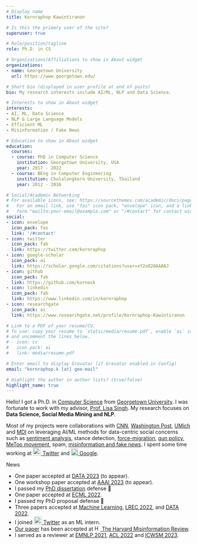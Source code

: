 ```yaml
---
# Display name
title: Kornraphop Kawintiranon

# Is this the primary user of the site?
superuser: true

# Role/position/tagline
role: Ph.D. in CS

# Organizations/Affiliations to show in About widget
organizations:
- name: Georgetown University
  url: https://www.georgetown.edu/

# Short bio (displayed in user profile at end of posts)
bio: My research interests include AI/ML, NLP and Data Science.

# Interests to show in About widget
interests:
- AI, ML, Data Science
- NLP & Large Language Models
- Efficient ML
- Misinformation / Fake News

# Education to show in About widget
education:
  courses:
  - course: PhD in Computer Science
    institution: Georgetown University, USA
    year: 2017 - 2022
  - course: BEng in Computer Engineering
    institution: Chulalongkorn University, Thailand
    year: 2012 - 2016

# Social/Academic Networking
# For available icons, see: https://sourcethemes.com/academic/docs/page-builder/#icons
#   For an email link, use "fas" icon pack, "envelope" icon, and a link in the
#   form "mailto:your-email@example.com" or "/#contact" for contact widget.
social:
- icon: envelope
  icon_pack: fas
  link: '/#contact'
- icon: twitter
  icon_pack: fab
  link: https://twitter.com/kornraphop
- icon: google-scholar
  icon_pack: ai
  link: https://scholar.google.com/citations?user=xY2oO2QAAAAJ
- icon: github
  icon_pack: fab
  link: https://github.com/kornosk
- icon: linkedin
  icon_pack: fab
  link: https://www.linkedin.com/in/kornraphop
- icon: researchgate
  icon_pack: ai
  link: https://www.researchgate.net/profile/Kornraphop-Kawintiranon

# Link to a PDF of your resume/CV.
# To use: copy your resume to `static/media/resume.pdf`, enable `ai` icons in `params.toml`, 
# and uncomment the lines below.
# - icon: cv
#   icon_pack: ai
#   link: media/resume.pdf

# Enter email to display Gravatar (if Gravatar enabled in Config)
email: "kornraphop.k [at] gee-mail"

# Highlight the author in author lists? (true/false)
highlight_name: true
---
```


Hello! I got a Ph.D. in <a href="https://cs.georgetown.edu" title="Department of Computer Science – Georgetown University" target="_blank">Computer Science</a> from <a href="https://www.georgetown.edu" title="Georgetown University" target="_blank">Georgetown University</a>. I was fortunate to work with my advisor, <a href="http://people.cs.georgetown.edu/~singh" title="Prof. Lisa Singh" target="_blank">Prof. Lisa Singh</a>. My research focuses on **Data Science, Social Media Mining and NLP**.

Most of my projects were collaborations with <a href="https://www.cnn.com" target="_blank">CNN</a>, <a href="https://www.washingtonpost.com" target="_blank">Washington Post</a>, <a href="https://www.si.umich.edu/" target="_blank">UMich</a> and <a href="https://mccourt.georgetown.edu/research/the-massive-data-institute/" target="_blank">MDI</a> on leveraging AI/ML methods for data-centric social concerns such as <a href="https://s3mc.org/political-communication/election-2020-project/sentiment-analyses/" target="_blank">sentiment analysis</a>, stance detection, <a href="http://forcedmigration.cs.georgetown.edu/index.html" target="_blank">force-migration</a>, <a href="http://gunresearch.georgetown.domains/" target="_blank">gun policy</a>, <a href="https://metoo.georgetown.domains/" target="_blank">MeToo movement</a>, spam, <a href="https://s3mc.org/misinformation/">misinformation and fake news</a>. I spent some time working at <a href="https://about.twitter.com"  target="_blank"><img src="img/twitter-logo.png" title="Twitter" style="width:22px; margin:0px; display: inline; vertical-align: -7%;"/> Twitter</a> and <a href="https://research.google/teams/cloud-ai/" target="_blank"><img src="img/google-logo.svg" title="Google" style="width:19px; margin:0px; display: inline; vertical-align: -7%;"/> Google</a>.

<!--{{< icon name="download" pack="fas" >}} Download my {{< staticref "media/demo_resume.pdf" "newtab" >}}resumé{{< /staticref >}}.-->

<div class="section-subheading">News</div>
<ul class="ul-interests" style="height: 185px; overflow-y: scroll;">
  <li>One paper accepted at <a href="https://data.scitevents.org/Home.aspx" target="_blank">DATA 2023</a> (to appear).</li>
  <li>One workshop paper accepted at <a href="https://aaai.org/Conferences/AAAI-23/" target="_blank">AAAI 2023</a> (to appear).</li>
  <li>I passed my <a href="/publication/2022-thesis" target="_blank">PhD dissertation</a> defense 🎉</li>
  <li>One paper accepted at <a href="/publication/2022-ecml" target="_blank">ECML 2022</a>.</li>
  <li>I passed my PhD proposal defense 🎉</li>
  <li>Three papers accepted at <a href="/publication/2022-mlj" target="_blank">Machine Learning</a>, <a href="/publication/2022-lrec" target="_blank">LREC 2022</a>, and <a href="/publication/2022-DATA" target="_blank">DATA 2022</a>.</li>
  <li>I joined <a href="https://about.twitter.com"  target="_blank"><img src="img/twitter-logo.png" title="Twitter" style="width:22px; margin:0px; display: inline; vertical-align: -7%;"/> Twitter</a> as an ML intern.</li>
  <li><a href="https://doi.org/10.37016/mr-2020-84" target="_blank">Our paper</a> has been accepted at <a href="https://misinforeview.hks.harvard.edu/" target="_blank"><img src="img/hks-logo.png" title="HKS" style="width:16px; margin:0px; display: inline; vertical-align: -7%;"/> The Harvard Misinformation Review</a>.</li>
  <li>I served as a reviewer at <a href="https://2021.emnlp.org/" target="_blank">EMNLP 2021</a>, <a href="https://www.2022.aclweb.org/" target="_blank">ACL 2022</a> and <a href="http://www.wikicfp.com/cfp/servlet/event.showcfp?eventid=158732&copyownerid=2468" target="_blank">ICWSM 2023</a>.</li>
  <li><p>I joined <a href="https://research.google/teams/cloud-ai/" target="_blank"><img src="img/google-logo.svg" title="Google" style="width:19px; margin:0px; display: inline; vertical-align: -7%;"/> Google Cloud AI</a> as a PhD intern.</p></li>
  <!--<li><p>I joined <img src="img/google-automl.png" title="Google AutoML" style="width:20px; margin:0px; display: inline; vertical-align: -7%;"/> <a href="https://cloud.google.com/automl" target="_blank">AutoML</a> team in <img src="img/google-logo.svg" title="Google" style="width:18px; margin:0px; display: inline; vertical-align: -7%;"/> <a href="https://research.google/teams/cloud-ai/" target="_blank">Google Cloud AI</a> as a PhD intern.</p></li>-->
  <li><a href="https://www.aclweb.org/anthology/2021.naacl-main.376" target="_blank">Our paper</a> has been accepted as a long paper at <a href="https://2021.naacl.org/program/accepted/">NAACL 2021</a>.</li>
  <li>Our project with <img src="img/cnn-logo.png" title="CNN" style="height:18px; margin:0px; display: inline; vertical-align: -5%;"/> known as <a href="https://www.cnn.com/2020/08/16/politics/election-2020-polls-biden-trump-breakthrough/index.html" target="_blank">The Breakthrough</a> is reported weekly on CNN Politics</a>.</li>
  <li><a href="https://rdcu.be/ciVp0" target="_blank">Our paper</a> has been published in the <a href="https://www.springer.com/journal/42001" target="_blank">Journal of Computational Social Science</a>.</li>
  <li>Our work about COVID-19 misinformation was reported on <img src="img/washington-post-logo.jpg" title="Washington Post" style="height:18px; margin:0px; display: inline; vertical-align: -5%;"/> <a href="https://www.washingtonpost.com/politics/2020/05/07/americans-are-fighting-coronavirus-misinformation-social-media" target="_blank">Washington Post</a>.</li>
  <li>Started building this web page.</li>
</ul>